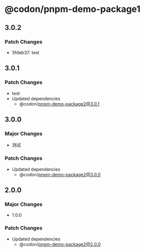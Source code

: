 # @codon/pnpm-demo-package1

## 3.0.2

### Patch Changes

- 5fdeb37: test

## 3.0.1

### Patch Changes

- test
- Updated dependencies
  - @codon/pnpm-demo-package2@3.0.1

## 3.0.0

### Major Changes

- 测试

### Patch Changes

- Updated dependencies
  - @codon/pnpm-demo-package2@3.0.0

## 2.0.0

### Major Changes

- 1.0.0

### Patch Changes

- Updated dependencies
  - @codon/pnpm-demo-package2@2.0.0
